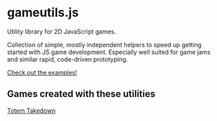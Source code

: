 gameutils.js
============

Utility library for 2D JavaScript games.

Collection of simple, mostly independent helpers to speed up getting started with JS game development.
Especially well suited for game jams and similar rapid, code-driven prototyping.

[Check out the examples!](http://oletus.github.io/gameutils.js/)

## Games created with these utilities

[Totem Takedown](http://oletus.github.io/totemteardown/)
